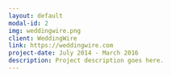 ```yaml
---
layout: default
modal-id: 2
img: weddingwire.png
client: WeddingWire
link: https://weddingwire.com
project-date: July 2014 - March 2016
description: Project description goes here.
---
```

